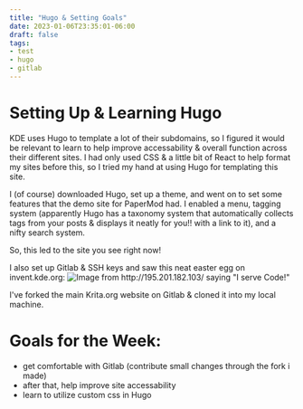 ```yaml
---
title: "Hugo & Setting Goals"
date: 2023-01-06T23:35:01-06:00
draft: false
tags: 
- test
- hugo
- gitlab
---
```


# Setting Up & Learning Hugo

KDE uses Hugo to template a lot of their subdomains, so I figured it would be relevant to learn to help improve accessability & overall function across their different sites. I had only used CSS & a little bit of React to help format my sites before this, so I tried my hand at using Hugo for templating this site. 

I (of course) downloaded Hugo, set up a theme, and went on to set some features that the demo site for PaperMod had. I enabled a menu, tagging system (apparently Hugo has a taxonomy system that automatically collects tags from your posts & displays it neatly for you!! with a link to it), and a nifty search system.

So, this led to the site you see right now!

I also set up Gitlab & SSH keys and saw this neat easter egg on invent.kde.org:
![Image from http://195.201.182.103/ saying "I serve Code!"](./img/easteregg.jpg)

I've forked the main Krita.org website on Gitlab & cloned it into my local machine.

# Goals for the Week:
 - get comfortable with Gitlab (contribute small changes through the fork i made)
 - after that, help improve site accessability
 - learn to utilize custom css in Hugo

